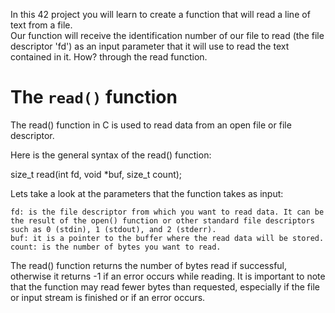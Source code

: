 In this 42 project you will learn to create a function that will read a line of text from a file.<br>
Our function will receive the identification number of our file to read (the file descriptor 'fd') as an input parameter that it will use to read the text contained in it. How? through the read function.
<h1 align="left">The <code>read()</code> function</h1>

The read() function in C is used to read data from an open file or file descriptor. 

Here is the general syntax of the read() function:

size_t read(int fd, void *buf, size_t count);

Lets take a look at the parameters that the function takes as input:

    fd: is the file descriptor from which you want to read data. It can be the result of the open() function or other standard file descriptors such as 0 (stdin), 1 (stdout), and 2 (stderr).
    buf: it is a pointer to the buffer where the read data will be stored.
    count: is the number of bytes you want to read.

The read() function returns the number of bytes read if successful, otherwise it returns -1 if an error occurs while reading. It is important to note that the function may read fewer bytes than requested, especially if the file or input stream is finished or if an error occurs.

